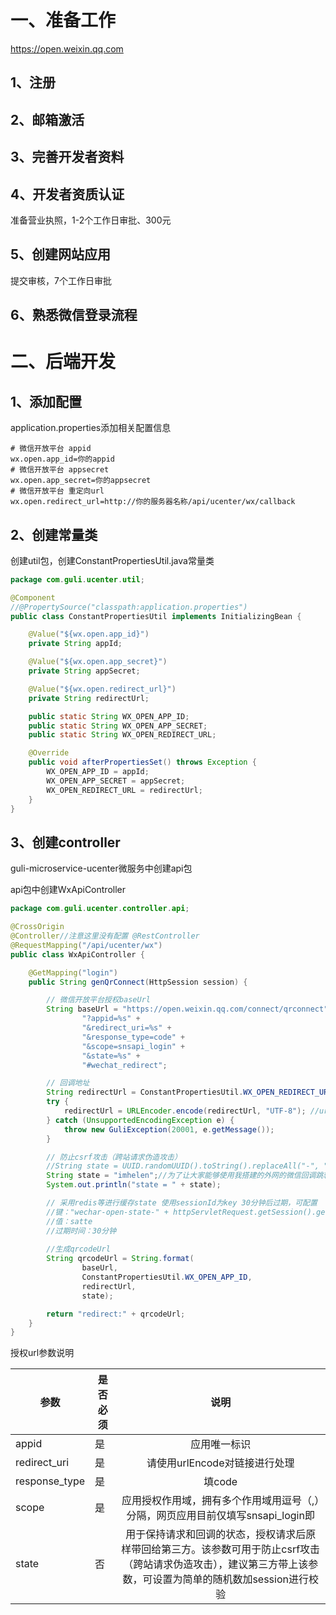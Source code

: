 # **一、准备工作**

https://open.weixin.qq.com

## 1、注册 

## 2、邮箱激活

## 3、完善开发者资料

## 4、开发者资质认证

准备营业执照，1-2个工作日审批、300元

## 5、创建网站应用

提交审核，7个工作日审批

## 6、熟悉微信登录流程

# 二、后端开发

## 1、添加配置

application.properties添加相关配置信息

```properties
# 微信开放平台 appid
wx.open.app_id=你的appid
# 微信开放平台 appsecret
wx.open.app_secret=你的appsecret
# 微信开放平台 重定向url
wx.open.redirect_url=http://你的服务器名称/api/ucenter/wx/callback
```

## **2、创建常量类**

创建util包，创建ConstantPropertiesUtil.java常量类

```java
package com.guli.ucenter.util;

@Component
//@PropertySource("classpath:application.properties")
public class ConstantPropertiesUtil implements InitializingBean {

	@Value("${wx.open.app_id}")
	private String appId;

	@Value("${wx.open.app_secret}")
	private String appSecret;

	@Value("${wx.open.redirect_url}")
	private String redirectUrl;

	public static String WX_OPEN_APP_ID;
	public static String WX_OPEN_APP_SECRET;
	public static String WX_OPEN_REDIRECT_URL;

	@Override
	public void afterPropertiesSet() throws Exception {
		WX_OPEN_APP_ID = appId;
		WX_OPEN_APP_SECRET = appSecret;
		WX_OPEN_REDIRECT_URL = redirectUrl;
	}
}
```

## 3、创建controller

guli-microservice-ucenter微服务中创建api包

api包中创建WxApiController

```java
package com.guli.ucenter.controller.api;

@CrossOrigin
@Controller//注意这里没有配置 @RestController
@RequestMapping("/api/ucenter/wx")
public class WxApiController {

	@GetMapping("login")
	public String genQrConnect(HttpSession session) {

		// 微信开放平台授权baseUrl
		String baseUrl = "https://open.weixin.qq.com/connect/qrconnect" +
				"?appid=%s" +
				"&redirect_uri=%s" +
				"&response_type=code" +
				"&scope=snsapi_login" +
				"&state=%s" +
				"#wechat_redirect";

		// 回调地址
		String redirectUrl = ConstantPropertiesUtil.WX_OPEN_REDIRECT_URL; //获取业务服务器重定向地址
		try {
			redirectUrl = URLEncoder.encode(redirectUrl, "UTF-8"); //url编码
		} catch (UnsupportedEncodingException e) {
			throw new GuliException(20001, e.getMessage());
		}

		// 防止csrf攻击（跨站请求伪造攻击）
		//String state = UUID.randomUUID().toString().replaceAll("-", "");//一般情况下会使用一个随机数
		String state = "imhelen";//为了让大家能够使用我搭建的外网的微信回调跳转服务器，这里填写你在ngrok的前置域名
		System.out.println("state = " + state);

		// 采用redis等进行缓存state 使用sessionId为key 30分钟后过期，可配置
		//键："wechar-open-state-" + httpServletRequest.getSession().getId()
		//值：satte
		//过期时间：30分钟
		
		//生成qrcodeUrl
		String qrcodeUrl = String.format(
				baseUrl,
				ConstantPropertiesUtil.WX_OPEN_APP_ID,
				redirectUrl,
				state);

		return "redirect:" + qrcodeUrl;
	}
}
```

授权url参数说明

| 参数          | 是否必须 |                           **说明**                           |
| ------------- | -------- | :----------------------------------------------------------: |
| appid         | 是       |                         应用唯一标识                         |
| redirect_uri  | 是       |                请使用urlEncode对链接进行处理                 |
| response_type | 是       |                            填code                            |
| scope         | 是       | 应用授权作用域，拥有多个作用域用逗号（,）分隔，网页应用目前仅填写snsapi_login即 |
| state         | 否       | 用于保持请求和回调的状态，授权请求后原样带回给第三方。该参数可用于防止csrf攻击（跨站请求伪造攻击），建议第三方带上该参数，可设置为简单的随机数加session进行校验 |




